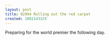 ```yaml
---
layout: post
title: 02994 Rolling out the red carpet
created: 1092143325
---
```

Preparing for the world premier the following day.
